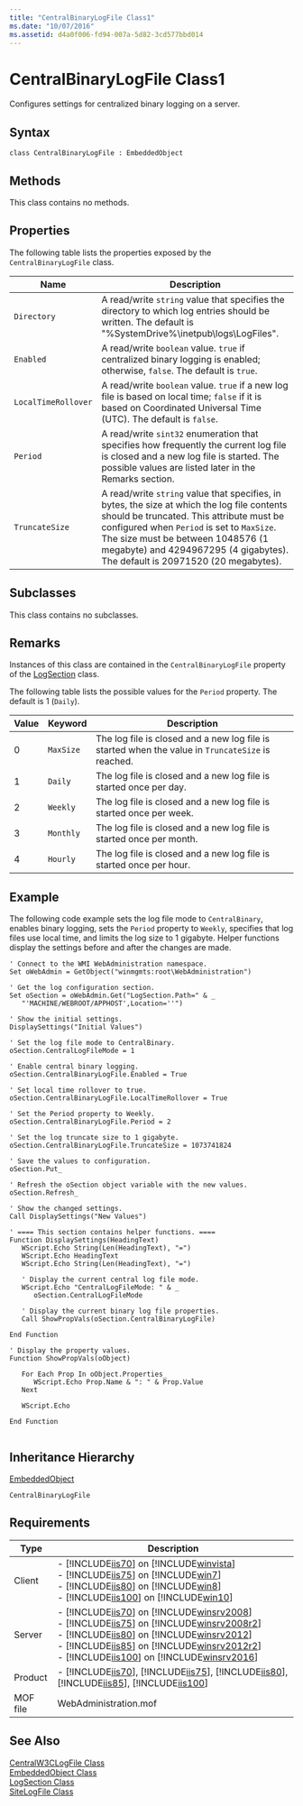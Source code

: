 ```yaml
---
title: "CentralBinaryLogFile Class1"
ms.date: "10/07/2016"
ms.assetid: d4a0f006-fd94-007a-5d82-3cd577bbd014
---
```

# CentralBinaryLogFile Class1
Configures settings for centralized binary logging on a server.  
  
## Syntax  
  
```vbs  
class CentralBinaryLogFile : EmbeddedObject  
```  
  
## Methods  
 This class contains no methods.  
  
## Properties  
 The following table lists the properties exposed by the `CentralBinaryLogFile` class.  
  
|Name|Description|  
|----------|-----------------|  
|`Directory`|A read/write `string` value that specifies the directory to which log entries should be written. The default is "%SystemDrive%\inetpub\logs\LogFiles".|  
|`Enabled`|A read/write `boolean` value. `true` if centralized binary logging is enabled; otherwise, `false`. The default is `true`.|  
|`LocalTimeRollover`|A read/write `boolean` value. `true` if a new log file is based on local time; `false` if it is based on Coordinated Universal Time (UTC). The default is `false`.|  
|`Period`|A read/write `sint32` enumeration that specifies how frequently the current log file is closed and a new log file is started. The possible values are listed later in the Remarks section.|  
|`TruncateSize`|A read/write `string` value that specifies, in bytes, the size at which the log file contents should be truncated. This attribute must be configured when `Period` is set to `MaxSize`. The size must be between 1048576 (1 megabyte) and 4294967295 (4 gigabytes). The default is 20971520 (20 megabytes).|  
  
## Subclasses  
 This class contains no subclasses.  
  
## Remarks  
 Instances of this class are contained in the `CentralBinaryLogFile` property of the [LogSection](../wmi-provider/logsection-class.md) class.  
  
 The following table lists the possible values for the `Period` property. The default is 1 (`Daily`).  
  
|Value|Keyword|Description|  
|-----------|-------------|-----------------|  
|0|`MaxSize`|The log file is closed and a new log file is started when the value in `TruncateSize` is reached.|  
|1|`Daily`|The log file is closed and a new log file is started once per day.|  
|2|`Weekly`|The log file is closed and a new log file is started once per week.|  
|3|`Monthly`|The log file is closed and a new log file is started once per month.|  
|4|`Hourly`|The log file is closed and a new log file is started once per hour.|  
  
## Example  
 The following code example sets the log file mode to `CentralBinary`, enables binary logging, sets the `Period` property to `Weekly`, specifies that log files use local time, and limits the log size to 1 gigabyte. Helper functions display the settings before and after the changes are made.  
  
```  
' Connect to the WMI WebAdministration namespace.  
Set oWebAdmin = GetObject("winmgmts:root\WebAdministration")  
  
' Get the log configuration section.  
Set oSection = oWebAdmin.Get("LogSection.Path=" & _  
   "'MACHINE/WEBROOT/APPHOST',Location=''")  
  
' Show the initial settings.  
DisplaySettings("Initial Values")  
  
' Set the log file mode to CentralBinary.  
oSection.CentralLogFileMode = 1  
  
' Enable central binary logging.  
oSection.CentralBinaryLogFile.Enabled = True  
  
' Set local time rollover to true.  
oSection.CentralBinaryLogFile.LocalTimeRollover = True  
  
' Set the Period property to Weekly.  
oSection.CentralBinaryLogFile.Period = 2  
  
' Set the log truncate size to 1 gigabyte.  
oSection.CentralBinaryLogFile.TruncateSize = 1073741824  
  
' Save the values to configuration.  
oSection.Put_  
  
' Refresh the oSection object variable with the new values.  
oSection.Refresh_  
  
' Show the changed settings.  
Call DisplaySettings("New Values")  
  
' ==== This section contains helper functions. ====  
Function DisplaySettings(HeadingText)  
   WScript.Echo String(Len(HeadingText), "=")  
   WScript.Echo HeadingText  
   WScript.Echo String(Len(HeadingText), "=")  
  
   ' Display the current central log file mode.  
   WScript.Echo "CentralLogFileMode: " & _  
      oSection.CentralLogFileMode  
  
   ' Display the current binary log file properties.  
   Call ShowPropVals(oSection.CentralBinaryLogFile)  
  
End Function  
  
' Display the property values.  
Function ShowPropVals(oObject)  
  
   For Each Prop In oObject.Properties_  
      WScript.Echo Prop.Name & ": " & Prop.Value  
   Next  
  
   WScript.Echo  
  
End Function  
  
```  
  
## Inheritance Hierarchy  
 [EmbeddedObject](../wmi-provider/embeddedobject-class.md)  
  
 `CentralBinaryLogFile`  
  
## Requirements  
  
|Type|Description|  
|----------|-----------------|  
|Client|-   [!INCLUDE[iis70](../wmi-provider/includes/iis70-md.md)] on [!INCLUDE[winvista](../wmi-provider/includes/winvista-md.md)]<br />-   [!INCLUDE[iis75](../wmi-provider/includes/iis75-md.md)] on [!INCLUDE[win7](../wmi-provider/includes/win7-md.md)]<br />-   [!INCLUDE[iis80](../wmi-provider/includes/iis80-md.md)] on [!INCLUDE[win8](../wmi-provider/includes/win8-md.md)]<br />-   [!INCLUDE[iis100](../wmi-provider/includes/iis100-md.md)] on [!INCLUDE[win10](../wmi-provider/includes/win10-md.md)]|  
|Server|-   [!INCLUDE[iis70](../wmi-provider/includes/iis70-md.md)] on [!INCLUDE[winsrv2008](../wmi-provider/includes/winsrv2008-md.md)]<br />-   [!INCLUDE[iis75](../wmi-provider/includes/iis75-md.md)] on [!INCLUDE[winsrv2008r2](../wmi-provider/includes/winsrv2008r2-md.md)]<br />-   [!INCLUDE[iis80](../wmi-provider/includes/iis80-md.md)] on [!INCLUDE[winsrv2012](../wmi-provider/includes/winsrv2012-md.md)]<br />-   [!INCLUDE[iis85](../wmi-provider/includes/iis85-md.md)] on [!INCLUDE[winsrv2012r2](../wmi-provider/includes/winsrv2012r2-md.md)]<br />-   [!INCLUDE[iis100](../wmi-provider/includes/iis100-md.md)] on [!INCLUDE[winsrv2016](../wmi-provider/includes/winsrv2016-md.md)]|  
|Product|-   [!INCLUDE[iis70](../wmi-provider/includes/iis70-md.md)], [!INCLUDE[iis75](../wmi-provider/includes/iis75-md.md)], [!INCLUDE[iis80](../wmi-provider/includes/iis80-md.md)], [!INCLUDE[iis85](../wmi-provider/includes/iis85-md.md)], [!INCLUDE[iis100](../wmi-provider/includes/iis100-md.md)]|  
|MOF file|WebAdministration.mof|  
  
## See Also  
 [CentralW3CLogFile Class](../wmi-provider/centralw3clogfile-class.md)   
 [EmbeddedObject Class](../wmi-provider/embeddedobject-class.md)   
 [LogSection Class](../wmi-provider/logsection-class.md)   
 [SiteLogFile Class](../wmi-provider/sitelogfile-class.md)